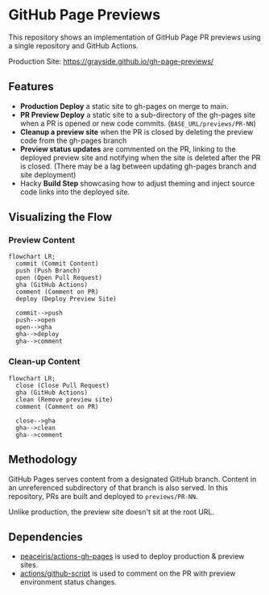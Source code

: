 # GitHub Page Previews

This repository shows an implementation of GitHub Page PR previews using
a single repository and GitHub Actions.

Production Site: https://grayside.github.io/gh-page-previews/

## Features

* **Production Deploy** a static site to gh-pages on merge to main.
* **PR Preview Deploy** a static site to a sub-directory of the gh-pages site
when a PR is opened or new code commits. (`BASE_URL/previews/PR-NN`)
* **Cleanup a preview site** when the PR is closed by deleting the preview code
from the gh-pages branch
* **Preview status updates** are commented on the PR, linking to the deployed
preview site and notifying when the site is deleted after the PR is closed.
(There may be a lag between updating gh-pages branch and site deployment)
* Hacky **Build Step** showcasing how to adjust theming and inject source code
links into the deployed site.

## Visualizing the Flow

### Preview Content

```mermaid
flowchart LR;
  commit (Commit Content)
  push (Push Branch)
  open (Open Pull Request)
  gha (GitHub Actions)
  comment (Comment on PR)
  deploy (Deploy Preview Site)

  commit-->push
  push-->open
  open-->gha
  gha-->deploy
  gha-->comment
```

### Clean-up Content

```mermaid
flowchart LR;
  close (Close Pull Request)
  gha (GitHub Actions)
  clean (Remove preview site)
  comment (Comment on PR)
  
  close-->gha
  gha-->clean
  gha-->comment
```

## Methodology

GitHub Pages serves content from a designated GitHub branch. Content in an
unreferenced subdirectory of that branch is also served. In this repository,
PRs are built and deployed to `previews/PR-NN`.

Unlike production, the preview site doesn't sit at the root URL.

## Dependencies

* [peaceiris/actions-gh-pages](https://github.com/peaceiris/actions-gh-pages)
is used to deploy production & preview sites.
* [actions/github-script](https://github.com/actions/github-script) is used to
comment on the PR with preview environment status changes.